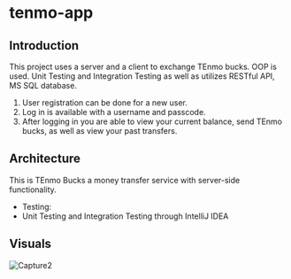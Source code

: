 # tenmo-app
## Introduction
This project uses a server and a client to exchange TEnmo bucks. OOP is used. Unit Testing and Integration Testing as well as utilizes RESTful API, MS SQL database.

1. User registration can be done for a new user.
2. Log in is available with a username and passcode.
3. After logging in you are able to view your current balance, send TEnmo bucks, as well as view your past transfers.

## Architecture
This is TEnmo Bucks a money transfer service with server-side functionality.

* Testing:
* Unit Testing and Integration Testing through IntelliJ IDEA

## Visuals
![Capture2](https://user-images.githubusercontent.com/86253070/133158641-178ce3a2-d662-46f3-9069-ed88fa4e31d9.PNG)

